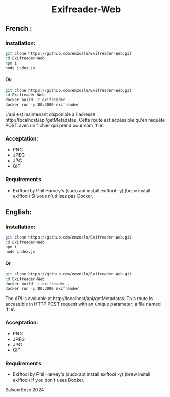 <h1 align='center'>Exifreader-Web</h1>

## French :
### Installation:
```bash
git clone https://github.com/enzosln/Exifreader-Web.git
cd Exifreader-Web
npm i
node index.js
```
#### Ou
```bash
git clone https://github.com/enzosln/Exifreader-Web.git
cd Exifreader-Web
docker build -t exifreader .
docker run -p 80:3000 exifreader
```
L'api est maintenant disponible à l'adresse http://localhost/api/getMetadatas.
Cette route est accéssible qu'en requête POST avec un fichier qui prend pour nom 'file'.

### Acceptation:
- PNG
- JPEG
- JPG
- GIF

### Requirements
- Exiftool by Phil Harvey's (sudo apt install exiftool -y) (brew install exiftool) Si vous n'utilisez pas Docker.

## English:
### Installation:
```bash
git clone https://github.com/enzosln/Exifreader-Web.git
cd Exifreader-Web
npm i
node index.js
```
#### Or
```bash
git clone https://github.com/enzosln/Exifreader-Web.git
cd Exifreader-Web
docker build -t exifreader .
docker run -p 80:3000 exifreader
```
The API is available at http://localhost/api/getMetadatas.
This route is accessible in HTTP POST request with an unique parameter, a file named 'file'.

### Acceptation:
- PNG
- JPEG
- JPG
- GIF

### Requirements
- Exiftool by Phil Harvey's (sudo apt install exiftool -y) (brew install exiftool) If you don't uses Docker.

Salson Enzo 2024
